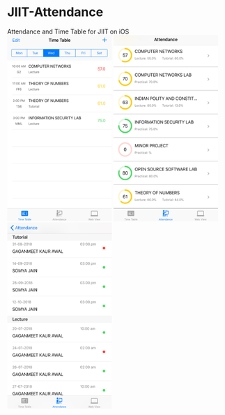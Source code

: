 # JIIT-Attendance
Attendance and Time Table for JIIT on iOS
<img src="/screenshots/IMG_E0483.JPG?raw=true" height="426" width="240">  <img src="/screenshots/IMG_E0482.JPG?raw=true" height="426" width="240">  <img src="/screenshots/IMG_E0481.JPG?raw=true" height="426" width="240">
